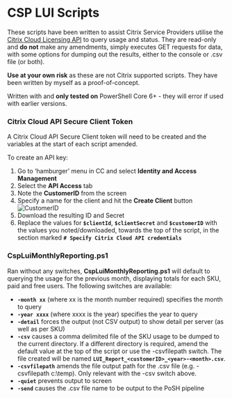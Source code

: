 # CSP LUI Scripts
These scripts have been written to assist Citrix Service Providers utilise the [Citrix Cloud Licensing API](https://licensing.citrixworkspacesapi.net) to query usage and status. They are read-only and **do not** make any amendments, simply executes GET requests for data, with some options for dumping out the results, either to the console or .csv file (or both).

**Use at your own risk** as these are not Citrix supported scripts. They have been written by myself as a proof-of-concept.

Written with and **only tested on** PowerShell Core 6+ - they will error if used with earlier versions.

### Citrix Cloud API Secure Client Token
A Citrix Cloud API Secure Client token will need to be created and the variables at the start of each script amended.
 
To create an API key:
1.	Go to ‘hamburger’ menu in CC and select **Identity and Access Management**
2.	Select the **API Access** tab
3.	Note the **CustomerID** from the screen
4.	Specify a name for the client and hit the **Create Client** button
![CustomerID](https://www.dropbox.com/s/7sps1ncf3wzrce2/cc_api_customerid.png?dl=0)
5.	Download the resulting ID and Secret
6.	Replace the values for **`$clientId`**, **`$clientSecret`** and **`$customerID`** with the values you noted/downloaded, towards the top of the script, in the section marked **`# Specify Citrix Cloud API credentials`**

### CspLuiMonthlyReporting.ps1
Ran without any switches, **CspLuiMonthlyReporting.ps1** will default to querying the usage for the previous month, displaying totals for each SKU, paid and free users. The following switches are available:
 
* **`-month xx`** (where xx is the month number required) specifies the month to query
* **`-year xxxx`** (where xxxx is the year) specifies the year to query
* **`-detail`** forces the output (not CSV output) to show detail per server (as well as per SKU)
* **`-csv`** causes a comma delimited file of the SKU usage to be dumped to the current directory. If a different directory is required, amend the default value at the top of the script or use the -csvfilepath switch. The file created will be named **`LUI_Report_<customerID>_<year>-<month>.csv`**.
* **`-csvfilepath`** amends the file output path for the .csv file (e.g. -csvfilepath c:\temp). Only relevant with the -csv switch above.
* **`-quiet`** prevents output to screen
* **`-send`** causes the .csv file name to be output to the PoSH pipeline


